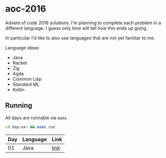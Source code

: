 # aoc-2016

Advent of code 2016 solutions. I'm planning to complete each problem in a different language. I guess only time will tell how this ends up going.

In particular I'd like to also use languages that are not yet familiar to me.

Language ideas:
- Java
- Racket
- Zig
- Agda
- Common Lisp
- Standard ML
- Kotlin

## Running

All days are runnable via `make`.

```sh
cd day<xx> && make run
```

| Day | Language | Link            |
| --- | -------- | --------------- |
| 01  | Java     | [link](./day01) |
